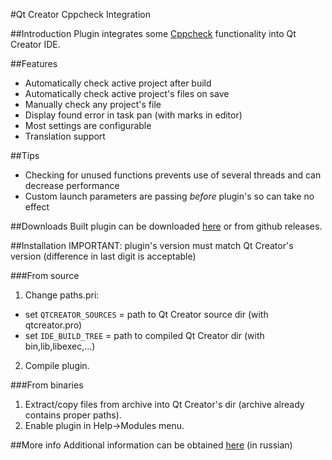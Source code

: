 #Qt Creator Cppcheck Integration

##Introduction
Plugin integrates some [Cppcheck](http://cppcheck.sourceforge.net/ "Cppcheck") functionality into Qt Creator IDE.

##Features
* Automatically check active project after build
* Automatically check active project's files on save
* Manually check any project's file
* Display found error in task pan (with marks in editor)
* Most settings are configurable
* Translation support

##Tips
* Checking for unused functions prevents use of several threads and can decrease performance
* Custom launch parameters are passing *before* plugin's so can take no effect

##Downloads
Built plugin can be downloaded [here](https://sourceforge.net/projects/qtc-cppcheck/ "Sourceforge")
or from github releases.


##Installation
IMPORTANT: plugin's version must match Qt Creator's version (difference in last digit is acceptable)

###From source
1. Change paths.pri:

 - set `QTCREATOR_SOURCES` = path to Qt Creator source dir (with qtcreator.pro)
 - set `IDE_BUILD_TREE` = path to compiled Qt Creator dir (with bin,lib,libexec,...)

2. Compile plugin.

###From binaries
1. Extract/copy files from archive into Qt Creator's dir (archive already contains proper paths).
2. Enable plugin in Help->Modules menu.


##More info
Additional information can be obtained [here](http://gres.biz/qtc-cppcheck/ "Homepage") (in russian)
